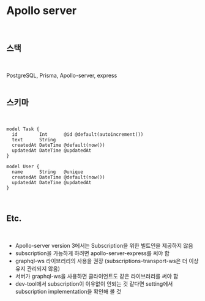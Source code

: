 # Apollo server
<br/>

## 스택
<br/>

PostgreSQL, Prisma, Apollo-server, express  
<br/>

## 스키마
<br/>

```prisma
model Task {
  id        Int      @id @default(autoincrement())
  text      String
  createdAt DateTime @default(now())
  updatedAt DateTime @updatedAt
}

model User {
  name      String   @unique
  createdAt DateTime @default(now())
  updatedAt DateTime @updatedAt
}

```

<br/>

## Etc.
<br/>

- Apollo-server version 3에서는 Subscription을 위한 빌트인을 제공하지 않음
- subscription을 가능하게 하려면 apollo-server-express를 써야 함
- graphql-ws 라이브러리의 사용을 권장 (subscriptions-transport-ws은 더 이상 유지 관리되지 않음)
- 서버가 graphql-ws을 사용하면 클라이언트도 같은 라이브러리를 써야 함
- dev-tool에서 subscription이 이유없이 안되는 것 같다면 setting에서 subscription implementation을 확인해 볼 것
  